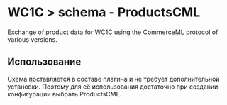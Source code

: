 # WC1C > schema - ProductsCML

Exchange of product data for WC1C using the CommerceML protocol of various versions.

## Использование

Схема поставляется в составе плагина и не требует дополнительной установки. Поэтому для её использования достаточно при создании конфигурации выбрать ProductsCML.